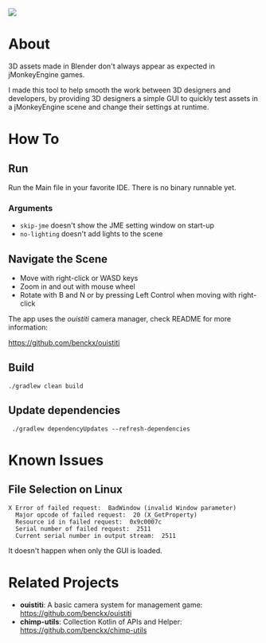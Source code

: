 <a href="https://paypal.me/benckx/2">
<img src="https://img.shields.io/badge/Donate-PayPal-green.svg"/>
</a>

# About

3D assets made in Blender don't always appear as expected in jMonkeyEngine games.

I made this tool to help smooth the work between 3D designers and developers, by providing 3D designers a simple GUI to
quickly test assets in a jMonkeyEngine scene and change their settings at runtime.

# How To

## Run

Run the Main file in your favorite IDE. There is no binary runnable yet.

### Arguments

- `skip-jme` doesn't show the JME setting window on start-up
- `no-lighting` doesn't add lights to the scene

## Navigate the Scene

- Move with right-click or WASD keys
- Zoom in and out with mouse wheel
- Rotate with B and N or by pressing Left Control when moving with right-click

The app uses the *ouistiti* camera manager, check README for more information:

https://github.com/benckx/ouistiti

## Build

```
./gradlew clean build
```

## Update dependencies

```
 ./gradlew dependencyUpdates --refresh-dependencies
```

# Known Issues

## File Selection on Linux

```
X Error of failed request:  BadWindow (invalid Window parameter)
  Major opcode of failed request:  20 (X_GetProperty)
  Resource id in failed request:  0x9c0007c
  Serial number of failed request:  2511
  Current serial number in output stream:  2511
```

It doesn't happen when only the GUI is loaded.

# Related Projects

* **ouistiti**: A basic camera system for management game:<br/>
  https://github.com/benckx/ouistiti
* **chimp-utils**: Collection Kotlin of APIs and Helper:<br/>
  https://github.com/benckx/chimp-utils
